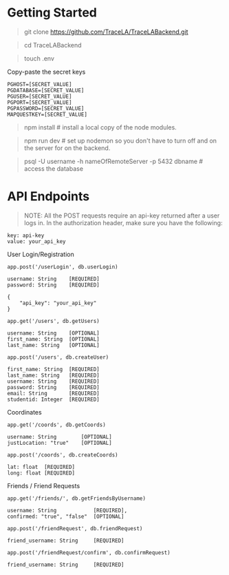 # Getting Started

> git clone https://github.com/TraceLA/TraceLABackend.git

> cd TraceLABackend

> touch .env 

Copy-paste the secret keys
```
PGHOST=[SECRET_VALUE]
PGDATABASE=[SECRET_VALUE]
PGUSER=[SECRET_VALUE]
PGPORT=[SECRET_VALUE]
PGPASSWORD=[SECRET_VALUE]
MAPQUESTKEY=[SECRET_VALUE]
```

> npm install # install a local copy of the node modules.

> npm run dev # set up nodemon so you don't have to turn off and on the server for on the backend.

> psql -U username -h nameOfRemoteServer -p 5432 dbname # access the database

# API Endpoints


> NOTE: All the POST requests require an api-key returned after a user logs in. In the authorization header, make sure you have the following: 
```
key: api-key
value: your_api_key
```

User Login/Registration
```
app.post('/userLogin', db.userLogin)

username: String    [REQUIRED]
password: String    [REQUIRED]

{
    "api_key": "your_api_key"
}
```

```
app.get('/users', db.getUsers)

username: String    [OPTIONAL]
first_name: String  [OPTIONAL]
last_name: String   [OPTIONAL]  
```

```
app.post('/users', db.createUser)

first_name: String  [REQUIRED]
last_name: String   [REQUIRED]
username: String    [REQUIRED]
password: String    [REQUIRED]
email: String       [REQUIRED]
studentid: Integer  [REQUIRED]
```

Coordinates
```
app.get('/coords', db.getCoords)

username: String        [OPTIONAL]
justLocation: "true"    [OPTIONAL]
```

```
app.post('/coords', db.createCoords)

lat: float  [REQUIRED]
long: float [REQUIRED]
```

Friends / Friend Requests
```
app.get('/friends/', db.getFriendsByUsername)

username: String            [REQUIRED],
confirmed: "true", "false"  [OPTIONAL] 
```

```
app.post('/friendRequest', db.friendRequest)

friend_username: String     [REQUIRED]
```

```
app.post('/friendRequest/confirm', db.confirmRequest)

friend_username: String     [REQUIRED]
```



